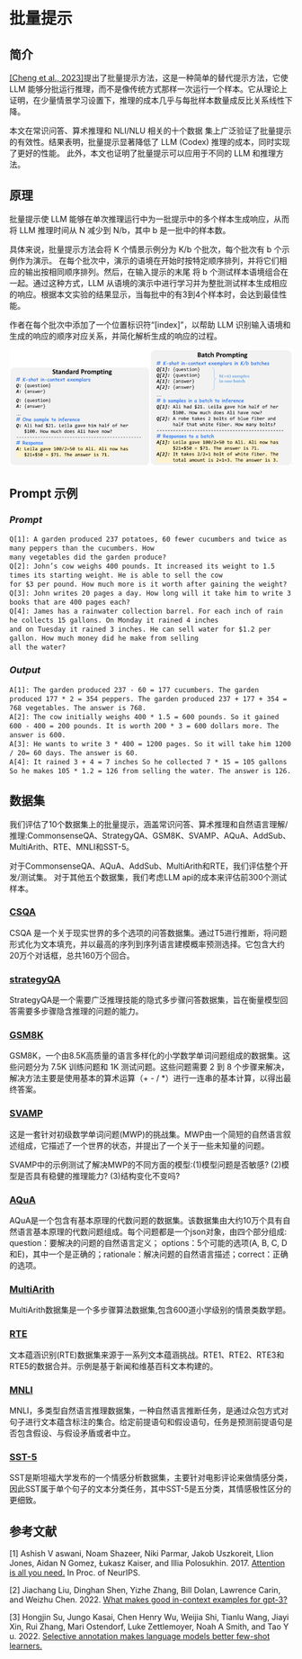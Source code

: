 # **批量提示**

## 简介

[[Cheng et al., 2023]](https://arxiv.org/abs/2301.08721)提出了批量提示方法，这是一种简单的替代提示方法，它使 LLM 能够分批运行推理，而不是像传统方式那样一次运行一个样本。它从理论上证明，在少量情景学习设置下，推理的成本几乎与每批样本数量成反比关系线性下降。

本文在常识问答、算术推理和 NLI/NLU 相关的十个数据
集上广泛验证了批量提示的有效性。结果表明，批量提示显著降低了 LLM (Codex) 推理的成本，同时实现了更好的性能。
此外，本文也证明了批量提示可以应用于不同的 LLM 和推理方法。


## 原理

批量提示使 LLM 能够在单次推理运行中为一批提示中的多个样本生成响应，从而将 LLM 推理时间从 N 减少到
N/b，其中 b 是一批中的样本数。

具体来说，批量提示方法会将 K 个情景示例分为 K/b 个批次，每个批次有 b 个示例作为演示。
在每个批次中，演示的语境在开始时按特定顺序排列，并将它们相应的输出按相同顺序排列。然后，在输入提示的末尾
将 b 个测试样本语境组合在一起。通过这种方式，LLM 从语境的演示中进行学习并为整批测试样本生成相应的响应。根据本文实验的结果显示，当每批中的有3到4个样本时，会达到最佳性能。

作者在每个批次中添加了一个位置标识符“[index]”，以帮助 LLM 识别输入语境和生成的响应的顺序对应关系，并简化解析生成的响应的过程。

![batch_img1.png](img/batch_img1.png)

## Prompt 示例

### *Prompt*

```
Q[1]: A garden produced 237 potatoes, 60 fewer cucumbers and twice as many peppers than the cucumbers. How
many vegetables did the garden produce?
Q[2]: John’s cow weighs 400 pounds. It increased its weight to 1.5 times its starting weight. He is able to sell the cow
for $3 per pound. How much more is it worth after gaining the weight?
Q[3]: John writes 20 pages a day. How long will it take him to write 3 books that are 400 pages each?
Q[4]: James has a rainwater collection barrel. For each inch of rain he collects 15 gallons. On Monday it rained 4 inches
and on Tuesday it rained 3 inches. He can sell water for $1.2 per gallon. How much money did he make from selling
all the water?
```

### *Output* 

```
A[1]: The garden produced 237 - 60 = 177 cucumbers. The garden produced 177 * 2 = 354 peppers. The garden produced 237 + 177 + 354 = 768 vegetables. The answer is 768.
A[2]: The cow initially weighs 400 * 1.5 = 600 pounds. So it gained 600 - 400 = 200 pounds. It is worth 200 * 3 = 600 dollars more. The answer is 600.
A[3]: He wants to write 3 * 400 = 1200 pages. So it will take him 1200 / 20= 60 days. The answer is 60.
A[4]: It rained 3 + 4 = 7 inches So he collected 7 * 15 = 105 gallons So he makes 105 * 1.2 = 126 from selling the water. The answer is 126.
```

## 数据集

我们评估了10个数据集上的批量提示，涵盖常识问答、算术推理和自然语言理解/推理:CommonsenseQA、StrategyQA、GSM8K、SVAMP、AQuA、AddSub、MultiArith、RTE、MNLI和SST-5。

对于CommonsenseQA、AQuA、AddSub、MultiArith和RTE，我们评估整个开发/测试集。
对于其他五个数据集，我们考虑LLM api的成本来评估前300个测试样本。

### [CSQA](https://www.huggingface.co/datasets/skrishna/CSQA_preprocessed)
CSQA 是一个关于现实世界的多个选项的问答数据集。通过T5进行推断，将问题形式化为文本填充，并以最高的序列到序列语言建模概率预测选择。它包含大约20万个对话框，总共160万个回合。

### [strategyQA](https://www.huggingface.co/datasets/wics/strategy-qa)
StrategyQA是一个需要广泛推理技能的隐式多步骤问答数据集，旨在衡量模型回答需要多步骤隐含推理的问题的能力。

### [GSM8K](https://www.huggingface.co/datasets/gsm8k)
GSM8K，一个由8.5K高质量的语言多样化的小学数学单词问题组成的数据集。这些问题分为 7.5K 训练问题和 1K 测试问题。这些问题需要 2 到 8 个步骤来解决，解决方法主要是使用基本的算术运算（+ - / *）进行一连串的基本计算，以得出最终答案。

### [SVAMP](https://www.huggingface.co/datasets/ChilleD/SVAMP)
这是一套针对初级数学单词问题(MWP)的挑战集。MWP由一个简短的自然语言叙述组成，它描述了一个世界的状态，并提出了一个关于一些未知量的问题。

SVAMP中的示例测试了解决MWP的不同方面的模型:(1)模型问题是否敏感? (2)模型是否具有稳健的推理能力? (3)结构变化不变吗?

### [AQuA](https://www.huggingface.co/datasets/aqua_rat)
AQuA是一个包含有基本原理的代数问题的数据集。该数据集由大约10万个具有自然语言基本原理的代数问题组成。每个问题都是一个json对象，由四个部分组成: question：要解决的问题的自然语言定义； options：5个可能的选项(A, B, C, D和E)，其中一个是正确的；rationale：解决问题的自然语言描述；correct：正确的选项。

### [MultiArith](https://www.huggingface.co/datasets/ChilleD/MultiArith)
MultiArith数据集是一个多步骤算法数据集,包含600道小学级别的情景类数学题。

### [RTE](https://www.huggingface.co/datasets/SetFit/rte)
文本蕴涵识别(RTE)数据集来源于一系列文本蕴涵挑战。RTE1、RTE2、RTE3和RTE5的数据合并。示例是基于新闻和维基百科文本构建的。

### [MNLI](https://www.huggingface.co/datasets/SetFit/mnli)
MNLI，多类型自然语言推理数据集，一种自然语言推断任务，是通过众包方式对句子进行文本蕴含标注的集合。给定前提语句和假设语句，任务是预测前提语句是否包含假设、与假设矛盾或者中立。

### [SST-5](https://www.huggingface.co/datasets/SetFit/sst5)
SST是斯坦福大学发布的一个情感分析数据集，主要针对电影评论来做情感分类，因此SST属于单个句子的文本分类任务，其中SST-5是五分类，其情感极性区分的更细致。

## 参考文献

[1] Ashish V aswani, Noam Shazeer, Niki Parmar, Jakob
Uszkoreit, Llion Jones, Aidan N Gomez, Łukasz
Kaiser, and Illia Polosukhin. 2017. [Attention is all
you need.](https://arxiv.org/abs/1706.03762) In Proc. of NeurIPS.

[2] Jiachang Liu, Dinghan Shen, Yizhe Zhang, Bill Dolan,
Lawrence Carin, and Weizhu Chen. 2022. [What
makes good in-context examples for gpt-3?](https://arxiv.org/abs/2101.06804)

[3] Hongjin Su, Jungo Kasai, Chen Henry Wu, Weijia Shi,
Tianlu Wang, Jiayi Xin, Rui Zhang, Mari Ostendorf,
Luke Zettlemoyer, Noah A Smith, and Tao Y u. 2022.
[Selective annotation makes language models better
few-shot learners.](https://arxiv.org/abs/2209.01975)